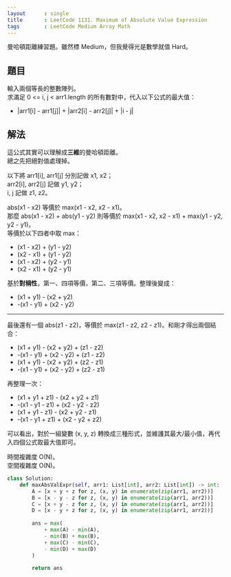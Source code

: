 ```yaml
---
layout      : single
title       : LeetCode 1131. Maximum of Absolute Value Expression
tags        : LeetCode Medium Array Math
---
```

曼哈頓距離練習題。雖然標 Medium，但我覺得光是數學就值 Hard。  

## 題目

輸入兩個等長的整數陣列。  
求滿足 0 <= i, j < arr1.length 的所有數對中，代入以下公式的最大值：  

- \|arr1[i] - arr1[j]\| + \|arr2[i] - arr2[j]\| + \|i - j\|  

## 解法

這公式其實可以理解成**三維**的曼哈頓距離。  
總之先把絕對值處理掉。  

以下將 arr1[i], arr1[j] 分別記做 x1, x2；  
arr2[i], arr2[j] 記做 y1, y2；  
i, j 記做 z1, z2。  

abs(x1 - x2) 等價於 max(x1 - x2, x2 - x1)。  
那麼 abs(x1 - x2) + abs(y1 - y2) 則等價於 max(x1 - x2, x2 - x1) + max(y1 - y2, y2 - y1)。  
等價於以下四者中取 max：  

- (x1 - x2) + (y1 - y2)  
- (x2 - x1) + (y1 - y2)  
- (x1 - x2) + (y2 - y1)  
- (x2 - x1) + (y2 - y1)  

基於**對稱性**，第一、四項等價，第二、三項等價。整理後變成：  

- (x1 + y1) - (x2 + y2)  
- -(x1 - y1) + (x2 - y2)  

---

最後還有一個 abs(z1 - z2)，等價於 max(z1 - z2, z2 - z1)。和剛才得出兩個結合：  

- (x1 + y1) - (x2 + y2) + (z1 - z2)  
- -(x1 - y1) + (x2 - y2) + (z1 - z2)  
- (x1 + y1) - (x2 + y2) + (z2 - z1)  
- -(x1 - y1) + (x2 - y2) + (z2 - z1)  

再整理一次：  

- (x1 + y1 + z1) - (x2 + y2 + z1)
- -(x1 - y1 - z1) + (x2 - y2 - z2)  
- (x1 + y1 - z1) - (x2 + y2 - z1)  
- -(x1 - y1 + z1) + (x2 - y2 + z2)  

可以看出，對於一組變數 (x, y, z) 轉換成三種形式，並維護其最大/最小值，再代入四個公式取最大值即可。  

時間複雜度 O(N)。  
空間複雜度 O(N)。  

```python
class Solution:
    def maxAbsValExpr(self, arr1: List[int], arr2: List[int]) -> int:
        A = [x + y + z for z, (x, y) in enumerate(zip(arr1, arr2))]
        B = [x - y - z for z, (x, y) in enumerate(zip(arr1, arr2))]
        C = [x + y - z for z, (x, y) in enumerate(zip(arr1, arr2))]
        D = [x - y + z for z, (x, y) in enumerate(zip(arr1, arr2))]
        
        ans = max(
            + max(A) - min(A),
            - min(B) + max(B),
            + max(C) - min(C),
            - min(D) + max(D)
        )
        
        return ans
```
